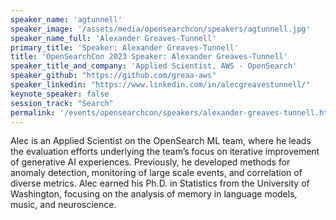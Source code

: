 ```yaml
---
speaker_name: 'agtunnell'
speaker_image: '/assets/media/opensearchcon/speakers/agtunnell.jpg'
speaker_name_full: 'Alexander Greaves-Tunnell'
primary_title: 'Speaker: Alexander Greaves-Tunnell'
title: 'OpenSearchCon 2023 Speaker: Alexander Greaves-Tunnell'
speaker_title_and_company: 'Applied Scientist, AWS - OpenSearch'
speaker_github: "https://github.com/greaa-aws"
speaker_linkedin: "https://www.linkedin.com/in/alecgreavestunnell/"
keynote_speaker: false
session_track: "Search"
permalink: '/events/opensearchcon/speakers/alexander-greaves-tunnell.html'
---
```


Alec is an Applied Scientist on the OpenSearch ML team, where he leads the evaluation efforts underlying the team’s focus on iterative improvement of generative AI experiences. Previously, he developed methods for anomaly detection, monitoring of large scale events, and correlation of diverse metrics. Alec earned his Ph.D. in Statistics from the University of Washington, focusing on the analysis of memory in language models, music, and neuroscience.

